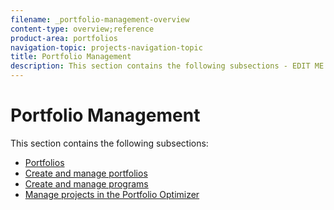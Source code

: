 ```yaml
---
filename: _portfolio-management-overview
content-type: overview;reference
product-area: portfolios
navigation-topic: projects-navigation-topic
title: Portfolio Management
description: This section contains the following subsections - EDIT ME.
---
```


# Portfolio Management

This section contains the following subsections:

* [Portfolios](../../manage-work/portfolios/portfolios-overview/portfolio-overview-1.md) 
* [Create and manage portfolios](../../manage-work/portfolios/create-and-manage-portfolios/create-and-manage-portfolios.md) 
* [Create and manage programs](../../manage-work/portfolios/create-and-manage-programs/create-and-manage-programs.md) 
* [Manage projects in the Portfolio Optimizer](../../manage-work/portfolios/portfolio-optimizer/manage-projects-in-portfolio-optimizer.md)

